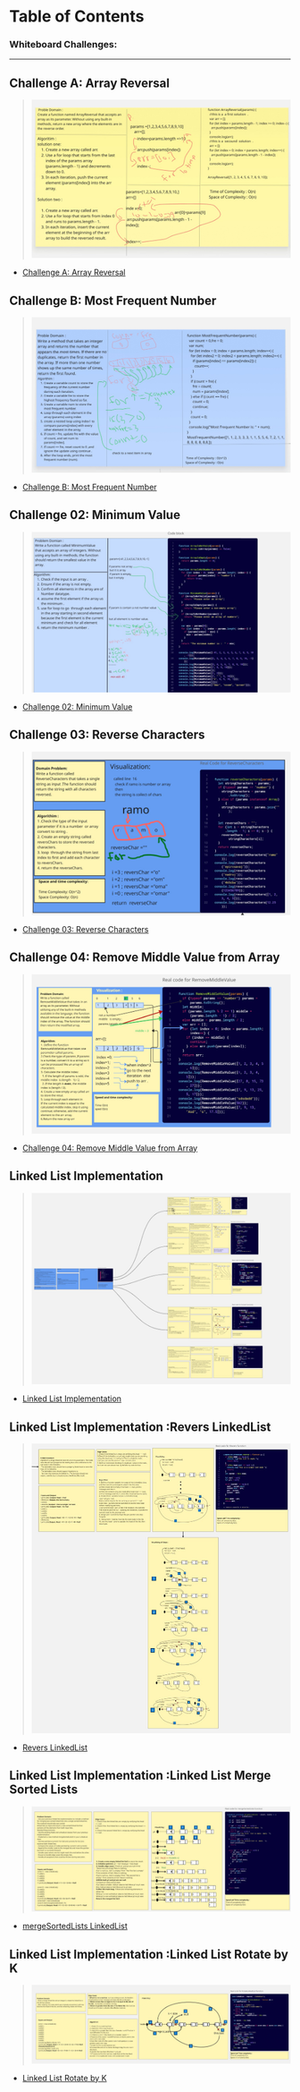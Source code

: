 # Table of Contents
 
### Whiteboard Challenges:


---

## Challenge A: Array Reversal 

>![Challenge A: Array Reversal](./whiteboard-challenges/ArrayReversal/ArrayReversal.jpg)
- [Challenge A: Array Reversal](whiteboard-challenges/ArrayReversal/README.md)





## Challenge B: Most Frequent Number


>![Challenge B: Most Frequent Number](./whiteboard-challenges/MostFrequentNumber/MostFrequentNumber.jpg)
- [Challenge B: Most Frequent Number](whiteboard-challenges/MostFrequentNumber/README.md)




## Challenge 02:  Minimum Value


>![Challenge 02:  Minimum Value](./whiteboard-challenges/Minimum%20Value/Minimum%20Value.jpg)
- [Challenge 02:  Minimum Value](whiteboard-challenges/Minimum%20Value/REDME.md)



## Challenge 03: Reverse Characters

>![ Challenge 03: Reverse Characters](whiteboard-challenges/Reverse-Characters/Reverse%20Characters2.jpg)
- [ Challenge 03: Reverse Characters](whiteboard-challenges/Reverse-Characters/Readme.md)


## Challenge 04: Remove Middle Value from Array

>![ Challenge 04: Remove Middle Value from Array](whiteboard-challenges/Remove-Middle-Value/RemoveMiddleValue.jpg)
- [ Challenge 04: Remove Middle Value from Array](whiteboard-challenges/Remove-Middle-Value/REDME.md)


## Linked List Implementation

>![ Linked List Implementation](Data%20Structures/LinkedList/Linked-List-Implementation/docs/LinkedListClass+Funcations.jpg)
- [ Linked List Implementation](Data%20Structures/LinkedList/Linked-List-Implementation/README.md)

## Linked List Implementation :Revers LinkedList 

>![ Revers LinkedList ](Data%20Structures/LinkedList/Linked-List-Implementation/docs/reversAll.jpg)
- [Revers LinkedList ](Data%20Structures/LinkedList/Linked-List-Implementation/reverse/README.md)


## Linked List Implementation :Linked List Merge Sorted Lists
>![ mergeSortedLists LinkedList ](Data%20Structures/LinkedList/Linked-List-Implementation/docs/mergeSortedLists.jpg)
- [mergeSortedLists LinkedList ](Data%20Structures/LinkedList/Linked-List-Implementation/MergeStored/README.md)

## Linked List Implementation :Linked List Rotate by K
>![Linked List Rotate by K ](Data%20Structures/LinkedList/Linked-List-Implementation/docs/RotateLinkedList.jpg)
- [Linked List Rotate by K ](Data%20Structures/LinkedList/Linked-List-Implementation/RotateLinkedList/README.md)
